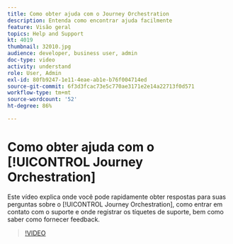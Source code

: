 ```yaml
---
title: Como obter ajuda com o Journey Orchestration
description: Entenda como encontrar ajuda facilmente
feature: Visão geral
topics: Help and Support
kt: 4019
thumbnail: 32010.jpg
audience: developer, business user, admin
doc-type: video
activity: understand
role: User, Admin
exl-id: 80fb9247-1e11-4eae-ab1e-b76f004714ed
source-git-commit: 6f3d3fcac73e5c770ae3171e2e14a22713f0d571
workflow-type: tm+mt
source-wordcount: '52'
ht-degree: 86%

---
```


# Como obter ajuda com o [!UICONTROL Journey Orchestration]

Este vídeo explica onde você pode rapidamente obter respostas para suas perguntas sobre o [!UICONTROL Journey Orchestration], como entrar em contato com o suporte e onde registrar os tíquetes de suporte, bem como saber como fornecer feedback.

>[!VIDEO](https://video.tv.adobe.com/v/32010?quality=12)

